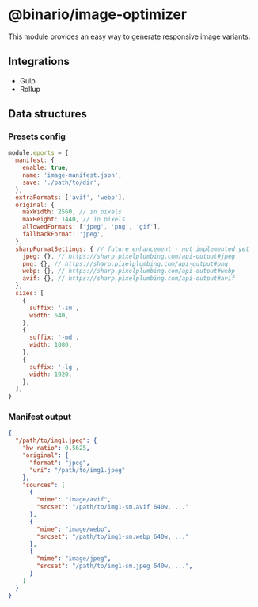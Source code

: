 # @binario/image-optimizer

This module provides an easy way to generate responsive image variants.

## Integrations

- Gulp
- Rollup

## Data structures

### Presets config

```javascript
module.eports = {
  manifest: {
    enable: true,
    name: 'image-manifest.json',
    save: './path/to/dir',
  },
  extraFormats: ['avif', 'webp'],
  original: {
    maxWidth: 2560, // in pixels
    maxHeight: 1440, // in pixels
    allowedFormats: ['jpeg', 'png', 'gif'],
    fallbackFormat: 'jpeg',
  },
  sharpFormatSettings: { // future enhancement - not implemented yet
    jpeg: {}, // https://sharp.pixelplumbing.com/api-output#jpeg
    png: {}, // https://sharp.pixelplumbing.com/api-output#png
    webp: {}, // https://sharp.pixelplumbing.com/api-output#webp
    avif: {}, // https://sharp.pixelplumbing.com/api-output#avif
  },
  sizes: [
    {
      suffix: '-sm',
      width: 640,
    },
    {
      suffix: '-md',
      width: 1080,
    },
    {
      suffix: '-lg',
      width: 1920,
    },
  ],
}
```

### Manifest output

```json
{
  "/path/to/img1.jpeg": {
    "hw_ratio": 0.5625,
    "original": {
      "format": "jpeg",
      "uri": "/path/to/img1.jpeg"
    },
    "sources": [
      {
        "mime": "image/avif",
        "srcset": "/path/to/img1-sm.avif 640w, ..."
      },
      {
        "mime": "image/webp",
        "srcset": "/path/to/img1-sm.webp 640w, ..."
      },
      {
        "mime": "image/jpeg",
        "srcset": "/path/to/img1-sm.jpeg 640w, ...",
      }
    ]
  }
}
```
